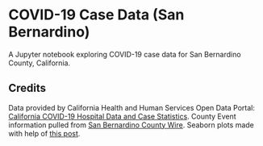 # COVID-19 Case Data (San Bernardino)

A Jupyter notebook exploring COVID-19 case data for San Bernardino County, California.

##

## Credits
Data provided by California Health and Human Services Open Data Portal: [California COVID-19 Hospital Data and Case Statistics](https://data.chhs.ca.gov/dataset/california-covid-19-hospital-data-and-case-statistics).
County Event information pulled from [San Bernardino County Wire](https://wp.sbcounty.gov/cao/countywire/).
Seaborn plots made with help of [this post](https://stackoverflow.com/questions/29308729/can-i-plot-a-linear-regression-with-datetimes-on-the-x-axis-with-seaborn?rq=1).
